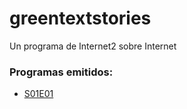 # greentextstories

Un programa de Internet2 sobre Internet

### Programas emitidos:

- [S01E01](S01E01.md)
